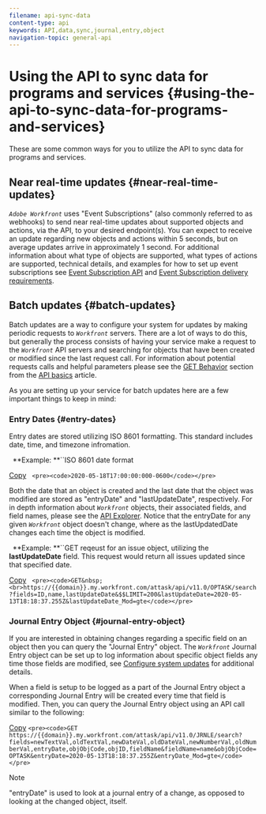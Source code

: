 ```yaml
---
filename: api-sync-data
content-type: api
keywords: API,data,sync,journal,entry,object
navigation-topic: general-api
---
```




# Using the API to sync data for programs and services {#using-the-api-to-sync-data-for-programs-and-services}

These are some common ways for you to utilize the API&nbsp;to sync data for programs and services.


## Near real-time updates  {#near-real-time-updates}

*`Adobe Workfront`* uses "Event Subscriptions" (also commonly referred to as webhooks) to send near real-time updates about supported objects and actions, via the API, to your desired endpoint(s). You can expect to receive an update regarding new objects and actions within 5 seconds, but on average updates arrive in approximately 1 second. For additional information about what type of objects are supported, what types of actions are supported, technical details, and examples for how to set up event subscriptions see [Event Subscription API](event-subs-api.md) and [Event Subscription delivery requirements](setup-event-sub-endpoint.md).


## Batch updates {#batch-updates}

Batch updates are a way to configure your system for updates by making periodic requests to *`Workfront`* servers. There are a lot of ways to do this, but generally the process consists of having your service make a request to the *`Workfront`* API servers and searching for objects that have been created or modified since the last request call. For information about potential requests calls and helpful parameters please see the [GET Behavior](api-basics.md#get-behavior) section from the [API basics](api-basics.md) article. 


As you are setting up your service for batch updates here are a few important things to keep in mind:


### Entry Dates {#entry-dates}

Entry dates are stored utilizing ISO 8601 formatting. This standard includes date, time, and timezone infromation.


` `**Example: **``ISO 8601 date format

[Copy](javascript:void(0);) 
&nbsp; 
`<pre><code>2020-05-18T17:00:00:000-0600</code></pre>` &nbsp;


Both the date that an object is created and the last date that the object was modified are stored as "entryDate" and "lastUpdateDate", respectively. For in depth information about *`Workfront`* objects, their associated fields, and field names, please see the [API Explorer](api-explorer.md). Notice that the entryDate for any given *`Workfront`* object doesn't change, where as the lastUpdatedDate changes each time the object is modified.


` `**Example: **``GET reqeust for an issue object, utilizing the **lastUpdateDate** field. This request would return all issues updated since that specified date.

[Copy](javascript:void(0);) 
&nbsp; 
`<pre><code>GET&nbsp;<br>https://{{domain}}.my.workfront.com/attask/api/v11.0/OPTASK/search?fields=ID,name,lastUpdateDate&$$LIMIT=200&lastUpdateDate=2020-05-13T18:18:37.255Z&lastUpdateDate_Mod=gte</code></pre>` 

### Journal Entry Object {#journal-entry-object}

If you are interested in obtaining changes regarding a specific field on an object then you can query the "Journal Entry" object. The *`Workfront`* Journal Entry object can be set up to log information about specific object fields any time those fields are modified, see [Configure system updates](configure-system-updates.md) for additional details.


When a field is setup to be logged as a part of the Journal Entry object a corresponding Journal Entry will be created every time that field is modified. Then, you can query the Journal Entry object using an API&nbsp;call similar to the following:

[Copy](javascript:void(0);) 
`<pre><code>GET https://{{domain}}.my.workfront.com/attask/api/v11.0/JRNLE/search?fields=newTextVal,oldTextVal,newDateVal,oldDateVal,newNumberVal,oldNumberVal,entryDate,objObjCode,objID,fieldName&fieldName=name&objObjCode=OPTASK&entryDate=2020-05-13T18:18:37.255Z&entryDate_Mod=gte</code></pre>` 

>[!NOTE]
>
>"entryDate" is used to look at a journal entry of a change, as opposed to looking at the changed object, itself.  



